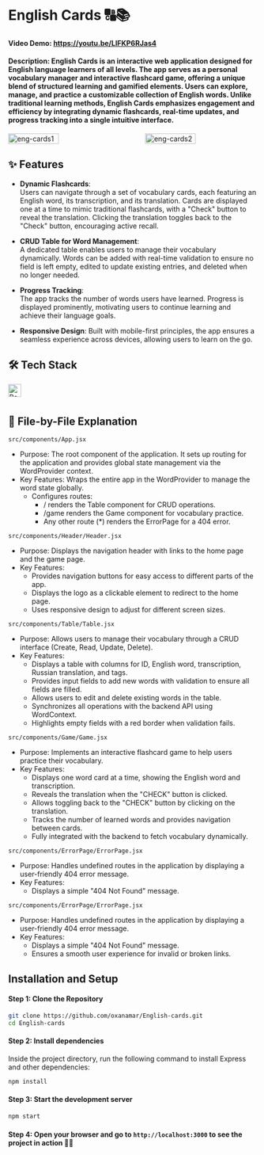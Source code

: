 # English Cards 🔠📚 

#### Video Demo: https://youtu.be/LlFKP6RJas4
#### Description: English Cards is an interactive web application designed for English language learners of all levels. The app serves as a personal vocabulary manager and interactive flashcard game, offering a unique blend of structured learning and gamified elements. Users can explore, manage, and practice a customizable collection of English words. Unlike traditional learning methods, English Cards emphasizes engagement and efficiency by integrating dynamic flashcards, real-time updates, and progress tracking into a single intuitive interface.

<div style="display: flex; justify-content: space-between; align-items: center;">
  <img src="https://github.com/user-attachments/assets/d17f7675-8351-43ac-b3cb-52f8b83c65c8" alt="eng-cards1" width="45%" style="margin-right: 10px;" />
  <img src="https://github.com/user-attachments/assets/d7f1f871-ba8a-448e-be9f-62d57bd90a7f" alt="eng-cards2" width="45%" />
</div>


## ✨ Features

- **Dynamic Flashcards**:  
  Users can navigate through a set of vocabulary cards, each featuring an English word, its transcription, and its translation. Cards are displayed one at a time to mimic traditional flashcards, with a "Check" button to reveal the translation. Clicking the translation toggles back to the "Check" button, encouraging active recall.

- **CRUD Table for Word Management**:  
  A dedicated table enables users to manage their vocabulary dynamically. Words can be added with real-time validation to ensure no field is left empty, edited to update existing entries, and deleted when no longer needed.

- **Progress Tracking**:  
  The app tracks the number of words users have learned. Progress is displayed prominently, motivating users to continue learning and achieve their language goals.

- **Responsive Design**:
  Built with mobile-first principles, the app ensures a seamless experience across devices, allowing users to learn on the go.

## 🛠️ Tech Stack

<img align="left" alt="React.js" width="26px" src="https://cdn.jsdelivr.net/gh/devicons/devicon/icons/react/react-original.svg" style="padding-right:10px;" />

<br>
<br>


## 📂 File-by-File Explanation
`src/components/App.jsx`
 - Purpose:
   The root component of the application. It sets up routing for the application and provides global state management via the WordProvider context.
 - Key Features:
   Wraps the entire app in the WordProvider to manage the word state globally.
   - Configures routes:
     - / renders the Table component for CRUD operations.
     - /game renders the Game component for vocabulary practice.
     - Any other route (*) renders the ErrorPage for a 404 error.
    
`src/components/Header/Header.jsx`
 - Purpose:
   Displays the navigation header with links to the home page and the game page.
 - Key Features:
   - Provides navigation buttons for easy access to different parts of the app.
   - Displays the logo as a clickable element to redirect to the home page.
   - Uses responsive design to adjust for different screen sizes.

`src/components/Table/Table.jsx`
 - Purpose:
   Allows users to manage their vocabulary through a CRUD interface (Create, Read, Update, Delete).
 - Key Features:
   - Displays a table with columns for ID, English word, transcription, Russian translation, and tags.
   - Provides input fields to add new words with validation to ensure all fields are filled.
   - Allows users to edit and delete existing words in the table.
   - Synchronizes all operations with the backend API using WordContext.
   - Highlights empty fields with a red border when validation fails.
  
`src/components/Game/Game.jsx`
 - Purpose:
   Implements an interactive flashcard game to help users practice their vocabulary.
 - Key Features:
   - Displays one word card at a time, showing the English word and transcription.
   - Reveals the translation when the "CHECK" button is clicked.
   - Allows toggling back to the "CHECK" button by clicking on the translation.
   - Tracks the number of learned words and provides navigation between cards.
   - Fully integrated with the backend to fetch vocabulary dynamically.
  
`src/components/ErrorPage/ErrorPage.jsx`
 - Purpose:
   Handles undefined routes in the application by displaying a user-friendly 404 error message.
 - Key Features:
   - Displays a simple "404 Not Found" message.
  
`src/components/ErrorPage/ErrorPage.jsx`
 - Purpose:
   Handles undefined routes in the application by displaying a user-friendly 404 error message.
 - Key Features:
   - Displays a simple "404 Not Found" message.
   - Ensures a smooth user experience for invalid or broken links.


## Installation and Setup

#### Step 1: Clone the Repository
```bash
git clone https://github.com/oxanamar/English-cards.git
cd English-cards
```

#### Step 2: Install dependencies
Inside the project directory, run the following command to install Express and other dependencies:
```bash
npm install
```

#### Step 3: Start the development server
```bash
npm start
```

#### Step 4: Open your browser and go to `http://localhost:3000` to see the project in action 🙌🏻

